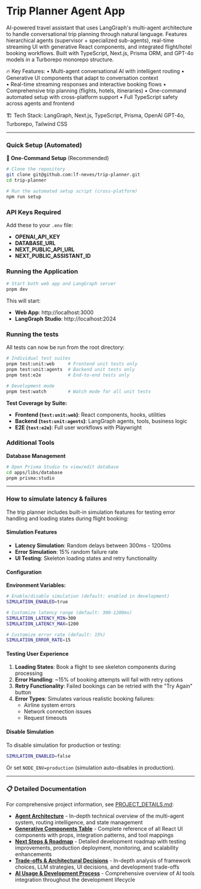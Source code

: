 # Trip Planner Agent App

AI-powered travel assistant that uses LangGraph's multi-agent architecture to handle conversational trip planning through natural language. Features hierarchical agents (supervisor + specialized sub-agents), real-time streaming UI with generative React components, and integrated flight/hotel booking workflows. Built with TypeScript, Next.js, Prisma ORM, and GPT-4o models in a Turborepo monorepo structure.

🔥 Key Features:
• Multi-agent conversational AI with intelligent routing
• Generative UI components that adapt to conversation context  
• Real-time streaming responses and interactive booking flows
• Comprehensive trip planning (flights, hotels, itineraries)
• One-command automated setup with cross-platform support
• Full TypeScript safety across agents and frontend

🏗️ Tech Stack: LangGraph, Next.js, TypeScript, Prisma, OpenAI GPT-4o, Turborepo, Tailwind CSS

---

### Quick Setup (Automated)

**🚀 One-Command Setup** (Recommended)

```bash
# Clone the repository
git clone git@github.com:lf-neves/trip-planner.git
cd trip-planner

# Run the automated setup script (cross-platform)
npm run setup
```

### API Keys Required

Add these to your `.env` file:

- **OPENAI_API_KEY**
- **DATABASE_URL**
- **NEXT_PUBLIC_API_URL**
- **NEXT_PUBLIC_ASSISTANT_ID**

### Running the Application

```bash
# Start both web app and LangGraph server
pnpm dev
```

This will start:

- **Web App**: http://localhost:3000
- **LangGraph Studio**: http://localhost:2024

### Running the tests

All tests can now be run from the root directory:

```bash
# Individual test suites
pnpm test:unit:web     # Frontend unit tests only
pnpm test:unit:agents  # Backend unit tests only
pnpm test:e2e          # End-to-end tests only

# Development mode
pnpm test:watch        # Watch mode for all unit tests
```

**Test Coverage by Suite:**

- **Frontend (`test:unit:web`)**: React components, hooks, utilities
- **Backend (`test:unit:agents`)**: LangGraph agents, tools, business logic
- **E2E (`test:e2e`)**: Full user workflows with Playwright

### Additional Tools

**Database Management**

```bash
# Open Prisma Studio to view/edit database
cd apps/libs/database
pnpm prisma:studio
```

---

### How to simulate latency & failures

The trip planner includes built-in simulation features for testing error handling and loading states during flight booking:

#### **Simulation Features**

- **Latency Simulation**: Random delays between 300ms - 1200ms
- **Error Simulation**: 15% random failure rate
- **UI Testing**: Skeleton loading states and retry functionality

#### **Configuration**

**Environment Variables:**

```bash
# Enable/disable simulation (default: enabled in development)
SIMULATION_ENABLED=true

# Customize latency range (default: 300-1200ms)
SIMULATION_LATENCY_MIN=300
SIMULATION_LATENCY_MAX=1200

# Customize error rate (default: 15%)
SIMULATION_ERROR_RATE=15
```

#### **Testing User Experience**

1. **Loading States**: Book a flight to see skeleton components during processing
2. **Error Handling**: ~15% of booking attempts will fail with retry options
3. **Retry Functionality**: Failed bookings can be retried with the "Try Again" button
4. **Error Types**: Simulates various realistic booking failures:
   - Airline system errors
   - Network connection issues
   - Request timeouts

#### **Disable Simulation**

To disable simulation for production or testing:

```bash
SIMULATION_ENABLED=false
```

Or set `NODE_ENV=production` (simulation auto-disables in production).

---

### 📋 Detailed Documentation

For comprehensive project information, see [PROJECT_DETAILS.md](./PROJECT_DETAILS.md):

- **[Agent Architecture](./PROJECT_DETAILS.md#agent-architecture)** - In-depth technical overview of the multi-agent system, routing intelligence, and state management
- **[Generative Components Table](./PROJECT_DETAILS.md#generative-components-table)** - Complete reference of all React UI components with props, integration patterns, and tool mappings
- **[Next Steps & Roadmap](./PROJECT_DETAILS.md#next-steps--roadmap)** - Detailed development roadmap with testing improvements, production deployment, monitoring, and scalability enhancements
- **[Trade-offs & Architectural Decisions](./PROJECT_DETAILS.md#trade-offs--decisions)** - In-depth analysis of framework choices, LLM strategies, UI decisions, and development trade-offs
- **[AI Usage & Development Process](./PROJECT_DETAILS.md#ai-usage--development-process)** - Comprehensive overview of AI tools integration throughout the development lifecycle
